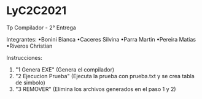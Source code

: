 # LyC2C2021
Tp Compilador - 2° Entrega 

Integrantes:
•Bonini Bianca
•Caceres Silvina
•Parra Martin
•Pereira Matias
•Riveros Christian

Instrucciones:
1) "1 Genera EXE" (Genera el compilador)
2) "2 Ejecucion Prueba" (Ejecuta la prueba con prueba.txt y se crea tabla de simbolo)
3) "3 REMOVER" (Elimina los archivos generados en el paso 1 y 2)
